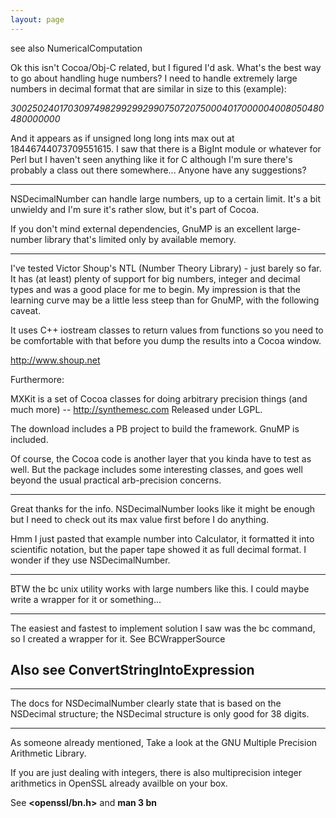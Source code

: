 ```yaml
---
layout: page
---
```


see also NumericalComputation

Ok this isn't Cocoa/Obj-C related, but I figured I'd ask. What's the best way to go about handling huge numbers? I need to handle extremely large numbers in decimal format that are similar in size to this (example):

*30025024017030974982992992990750720750004017000004008050480480000000*

And it appears as if unsigned long long ints max out at 18446744073709551615. I saw that there is a BigInt module or whatever for Perl but I haven't seen anything like it for C although I'm sure there's probably a class out there somewhere... Anyone have any suggestions?

----

NSDecimalNumber can handle large numbers, up to a certain limit. It's a bit unwieldy and I'm sure it's rather slow, but it's part of Cocoa.

If you don't mind external dependencies, GnuMP is an excellent large-number library that's limited only by available memory.

----

I've tested Victor Shoup's NTL (Number Theory Library) - just barely so far.
It has (at least) plenty of support for big numbers, integer and decimal types and was a good place for me to begin.
My impression is that the learning curve may be a little less steep than for GnuMP, with the following caveat.

It uses C++ iostream classes to return values from functions so you need to be comfortable with that before you dump the results into a Cocoa window.

http://www.shoup.net

Furthermore:

MXKit is a set of Cocoa classes for doing arbitrary precision things (and much more) -- http://synthemesc.com
Released under LGPL.

The download includes a PB project to build the framework. GnuMP is included.

Of course, the Cocoa code is another layer that you kinda have to test as well. But the package includes some interesting classes, and
goes well beyond the usual practical arb-precision concerns.

----

Great thanks for the info. NSDecimalNumber looks like it might be enough but I need to check out its max value first before I do anything.

Hmm I just pasted that example number into Calculator, it formatted it into scientific notation, but the paper tape showed it as full decimal format. I wonder if they use NSDecimalNumber.

----

BTW the bc unix utility works with large numbers like this. I could maybe write a wrapper for it or something...

----
The easiest and fastest to implement solution I saw was the bc command, so I created a wrapper for it. See BCWrapperSource

Also see ConvertStringIntoExpression
----

----

The docs for NSDecimalNumber clearly state that is based on the NSDecimal structure; the NSDecimal structure is only good for 38 digits.

----

As someone already mentioned, Take a look at the GNU Multiple Precision Arithmetic Library.

If you are just dealing with integers, there is also multiprecision integer arithmetics in OpenSSL already availble on your box.

See **<openssl/bn.h>** and **man 3 bn**
